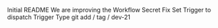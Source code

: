 Initial README
We are improving the Workflow
Secret Fix
Set Trigger to dispatch
Trigger Type
git add / tag / dev-21